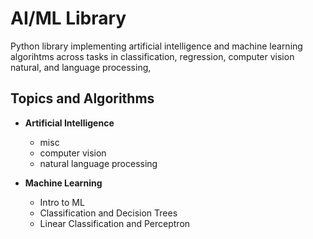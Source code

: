 # AI/ML Library

Python library implementing artificial intelligence and machine learning algorihtms across tasks in classification, regression, computer vision natural, and language processing, 

## Topics and Algorithms

- **Artificial Intelligence**
    - misc
    - computer vision
    - natural language processing


- **Machine Learning**
    - Intro to ML
    - Classification and Decision Trees
    - Linear Classification and Perceptron
